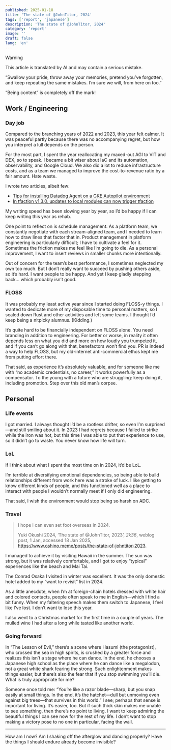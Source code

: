 ```yaml
---
published: 2025-01-18
title: 'The state of @JohnTitor, 2024'
tags: ['report', 'japanese']
description: 'The state of @JohnTitor, 2024'
category: 'report'
image: ''
draft: false
lang: 'en'
---
```

> [!WARNING]
> This article is translated by AI and may contain a serious mistake.

“Swallow your pride, throw away your memories, pretend you’ve forgotten, and keep repeating the same mistakes. I’m sure we will, from here on too.”

“Being content” is completely off the mark!

## Work / Engineering

### Day job

Compared to the branching years of 2022 and 2023, this year felt calmer.
It was peaceful partly because there was no accompanying regret, but how you interpret a lull depends on the person.

For the most part, I spent the year reallocating my maxed-out AGI to VIT and DEX, so to speak.
I became a bit wiser about IaC and its automation, observability, and Google Cloud.
We also did a lot to reduce infrastructure costs, and as a team we managed to improve the cost-to-revenue ratio by a fair amount. Hate waste.

I wrote two articles, albeit few:

- [Tips for installing Datadog Agent on a GKE Autopilot environment](https://zenn.dev/canary_techblog/articles/1bd40c435bd69e)
- [In tfaction v1.3.0, updates to local modules can now trigger tfaction](https://zenn.dev/canary_techblog/articles/bcb7a8a249d6ff)

My writing speed has been slowing year by year, so I’d be happy if I can keep writing this year as rehab.

One point to reflect on is schedule management.
As a platform team, we constantly negotiate with each stream-aligned team, and I needed to learn how to draw lines that factor that in.
Product management in platform engineering is particularly difficult; I have to cultivate a feel for it.
Sometimes the friction makes me feel like I’m going to die.
As a personal improvement, I want to insert reviews in smaller chunks more intentionally.

Out of concern for the team’s best performance, I sometimes neglected my own too much.
But I don’t really want to succeed by pushing others aside, so it’s hard.
I want people to be happy.
And yet I keep gladly stepping back… which probably isn’t good.

### FLOSS

It was probably my least active year since I started doing FLOSS-y things.
I wanted to dedicate more of my disposable time to personal matters, so I scaled down Rust and other activities and left some teams.
I thought I’d keep being a nitpicky alumnus. (Kidding.)

It’s quite hard to be financially independent on FLOSS alone.
You need branding in addition to engineering.
For better or worse, in reality it often depends less on what you did and more on how loudly you trumpeted it, and if you can’t go along with that, benefactors won’t find you.
PR is indeed a way to help FLOSS, but my old-internet anti-commercial ethos kept me from putting effort there.

That said, as experience it’s absolutely valuable, and for someone like me with “no academic credentials, no career,” it works powerfully as a compensator.
To the young with a future who are struggling: keep doing it, including promotion. Step over this old man’s corpse.

## Personal

### Life events

I got married.
I always thought I’d be a rootless drifter, so even I’m surprised—and still smiling about it.
In 2023 I had regrets because I failed to strike while the iron was hot, but this time I was able to put that experience to use, so it didn’t go to waste. You never know how life will turn.

### LoL

If I think about what I spent the most time on in 2024, it’d be LoL.

I’m terrible at diversifying emotional dependencies, so being able to build relationships different from work here was a stroke of luck.
I like getting to know different kinds of people, and this functioned well as a place to interact with people I wouldn’t normally meet if I only did engineering.

That said, I wish the environment would stop being so harsh on ADC.

### Travel

> I hope I can even set foot overseas in 2024.
>
> Yuki Okushi 2024, ‘The state of @JohnTitor, 2023’, _2k36_, weblog post, 1 Jan, accessed 18 Jan 2025, <https://www.oshino.meme/posts/the-state-of-johntitor-2023>.

I managed to achieve it by visiting Hawaii in the summer. The sun was strong, but it was relatively comfortable, and I got to enjoy “typical” experiences like the beach and Mai Tai.

The Conrad Osaka I visited in winter was excellent. It was the only domestic hotel added to my “want to revisit” list in 2024.

As a little anecdote, when I’m at foreign-chain hotels dressed with white hair and colored contacts, people often speak to me in English—which I find a bit funny. When my faltering speech makes them switch to Japanese, I feel like I’ve lost. I don’t want to lose this year.

I also went to a Christmas market for the first time in a couple of years. The mulled wine I had after a long while tasted like another world.

### Going forward

In “The Lesson of Evil,” there’s a scene where Hasumi (the protagonist), who crossed the sea in high spirits, is crushed by a greater force and realizes this isn’t a stage where he can dance. In the end, he chooses a Japanese high school as the place where he can dance like a megalodon, not a great white shark fearing the strong.
Such enlightenment makes things easier, but there’s also the fear that if you stop swimming you’ll die.
What is truly appropriate for me?

Someone once told me: “You’re like a razor blade—sharp, but you snap easily at small things. In the end, it’s the hatchet—dull but unmoving even against big trees—that survives in this world.”
I see; perhaps that sense is important for living. It’s easier, too.
But if such thick skin makes me unable to see something, then there’s no point to living.
I want to keep admiring the beautiful things I can see now for the rest of my life.
I don’t want to stop making a victory pose to no one in particular, facing the wall.

---

How am I now? Am I shaking off the afterglow and dancing properly? Have the things I should endure already become invisible?
